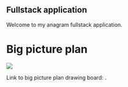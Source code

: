 ## Fullstack application ##

Welcome to my anagram fullstack application.

# Big picture plan

<img src="https://utfs.io/f/ULzurmZ8EcCl1SBymUR4JwmdI1gHkWBZYQtxhFyqS5Ov296N" />

<p> Link to big picture plan drawing board:
  <a href="https://excalidraw.com/#json=VE3nR-M-DEO8U3XgluAmA,a-QYW7C6DWqpHrHqSCllTQ"></a>.
</p>
